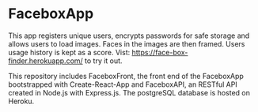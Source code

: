 # FaceboxApp
This app registers unique users, encrypts passwords for safe storage and allows users to load images. Faces in the images are then framed. Users usage history is kept as a score. 
Vist: https://face-box-finder.herokuapp.com/ to try it out.

This repository includes FaceboxFront, the front end of the FaceboxApp bootstrapped with Create-React-App and FaceboxAPI, an RESTful API created in Node.js with Express.js.
The postgreSQL database is hosted on Heroku. 
